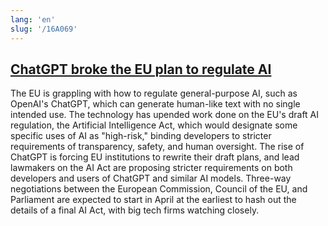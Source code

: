 ```yaml
---
lang: 'en'
slug: '/16A069'
---
```


## [ChatGPT broke the EU plan to regulate AI](https://www.politico.eu/article/eu-plan-regulate-chatgpt-openai-artificial-intelligence-act/)

The EU is grappling with how to regulate general-purpose AI, such as OpenAI's ChatGPT, which can generate human-like text with no single intended use. The technology has upended work done on the EU's draft AI regulation, the Artificial Intelligence Act, which would designate some specific uses of AI as "high-risk," binding developers to stricter requirements of transparency, safety, and human oversight. The rise of ChatGPT is forcing EU institutions to rewrite their draft plans, and lead lawmakers on the AI Act are proposing stricter requirements on both developers and users of ChatGPT and similar AI models. Three-way negotiations between the European Commission, Council of the EU, and Parliament are expected to start in April at the earliest to hash out the details of a final AI Act, with big tech firms watching closely.
